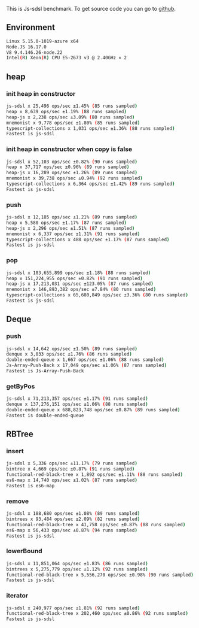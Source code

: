 This is Js-sdsl benchmark. To get source code you can go to [github](https://github.com/js-sdsl/benchmark).

## Environment

```bash
Linux 5.15.0-1019-azure x64
Node.JS 16.17.0
V8 9.4.146.26-node.22
Intel(R) Xeon(R) CPU E5-2673 v3 @ 2.40GHz × 2
```

## heap

### init heap in constructor

```bash
js-sdsl x 25,496 ops/sec ±1.45% (85 runs sampled)
heap x 8,639 ops/sec ±1.19% (88 runs sampled)
heap-js x 2,238 ops/sec ±3.09% (80 runs sampled)
mnemonist x 9,778 ops/sec ±1.80% (85 runs sampled)
typescript-collections x 1,031 ops/sec ±1.36% (88 runs sampled)
Fastest is js-sdsl
```

### init heap in constructor when copy is false

```bash
js-sdsl x 52,103 ops/sec ±0.82% (90 runs sampled)
heap x 37,717 ops/sec ±0.96% (89 runs sampled)
heap-js x 16,289 ops/sec ±1.26% (89 runs sampled)
mnemonist x 39,738 ops/sec ±0.94% (92 runs sampled)
typescript-collections x 6,364 ops/sec ±1.42% (89 runs sampled)
Fastest is js-sdsl
```

### push

```bash
js-sdsl x 12,185 ops/sec ±1.21% (89 runs sampled)
heap x 5,580 ops/sec ±1.17% (87 runs sampled)
heap-js x 2,296 ops/sec ±1.51% (87 runs sampled)
mnemonist x 6,337 ops/sec ±1.31% (91 runs sampled)
typescript-collections x 488 ops/sec ±1.17% (87 runs sampled)
Fastest is js-sdsl
```

### pop

```bash
js-sdsl x 183,655,899 ops/sec ±1.18% (88 runs sampled)
heap x 151,224,955 ops/sec ±0.82% (91 runs sampled)
heap-js x 17,213,031 ops/sec ±123.05% (87 runs sampled)
mnemonist x 146,893,382 ops/sec ±7.84% (80 runs sampled)
typescript-collections x 65,680,849 ops/sec ±3.36% (80 runs sampled)
Fastest is js-sdsl
```

## Deque

### push

```bash
js-sdsl x 14,642 ops/sec ±1.50% (89 runs sampled)
denque x 3,033 ops/sec ±1.76% (86 runs sampled)
double-ended-queue x 1,667 ops/sec ±1.06% (88 runs sampled)
Js-Array-Push-Back x 17,049 ops/sec ±1.06% (87 runs sampled)
Fastest is Js-Array-Push-Back
```

### getByPos

```bash
js-sdsl x 71,213,357 ops/sec ±1.17% (91 runs sampled)
denque x 137,276,151 ops/sec ±1.06% (88 runs sampled)
double-ended-queue x 688,823,748 ops/sec ±0.87% (89 runs sampled)
Fastest is double-ended-queue
```

## RBTree

### insert

```bash
js-sdsl x 5,336 ops/sec ±11.17% (79 runs sampled)
bintree x 4,669 ops/sec ±0.87% (91 runs sampled)
functional-red-black-tree x 1,892 ops/sec ±1.11% (88 runs sampled)
es6-map x 14,740 ops/sec ±1.02% (87 runs sampled)
Fastest is es6-map
```

### remove

```bash
js-sdsl x 188,680 ops/sec ±1.08% (89 runs sampled)
bintrees x 93,484 ops/sec ±2.09% (82 runs sampled)
functional-red-black-tree x 41,758 ops/sec ±0.87% (88 runs sampled)
es6-map x 56,433 ops/sec ±0.87% (94 runs sampled)
Fastest is js-sdsl
```

### lowerBound

```bash
js-sdsl x 11,851,064 ops/sec ±1.83% (86 runs sampled)
bintrees x 5,275,779 ops/sec ±1.12% (92 runs sampled)
functional-red-black-tree x 5,556,270 ops/sec ±0.98% (90 runs sampled)
Fastest is js-sdsl
```

### iterator

```bash
js-sdsl x 240,977 ops/sec ±1.81% (92 runs sampled)
functional-red-black-tree x 202,460 ops/sec ±0.86% (92 runs sampled)
Fastest is js-sdsl
```
